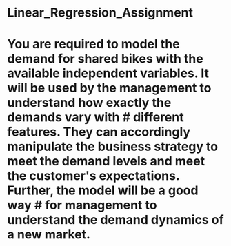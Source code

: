 # Linear_Regression_Assignment

# You are required to model the demand for shared bikes with the available independent variables. It will be used by the management to understand how exactly the demands vary with # different features. They can accordingly manipulate the business strategy to meet the demand levels and meet the customer's expectations. Further, the model will be a good way # for management to understand the demand dynamics of a new market. 
